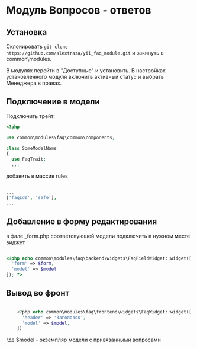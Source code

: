 # Модуль Вопросов - ответов

## Установка

Склонировать ```git clone https://github.com/alextraza/yii_faq_module.git``` и
закинуть в common\modules.

В модулях перейти в "Доступные" и установить.
В настройках установленного модуля включить активный статус и выбрать Менеджера
в правах.

## Подключение в модели

Подключить трейт;

```php
<?php 

use common\modules\faq\common\components;

class SomeModelName
{
  use FaqTrait;
  ...

```

добавить в массив rules

```php

...
['faqIds', 'safe'],
...

```

## Добавление в форму редактирования

в фале _form.php соответсвующей модели подключить в нужном месте виджет

```php

<?php echo common\modules\faq\backend\widgets\FaqFieldWidget::widget([
  'form' => $form,
  'model' => $model
]); ?>

```

## Вывод во фронт

```php

    <?php echo common\modules\faq\frontend\widgets\FaqWidget::widget([
      'header' => 'Заголовок',
      'model' => $model,
    ])

```

где $model - экземпляр модели с привязанными вопросами
